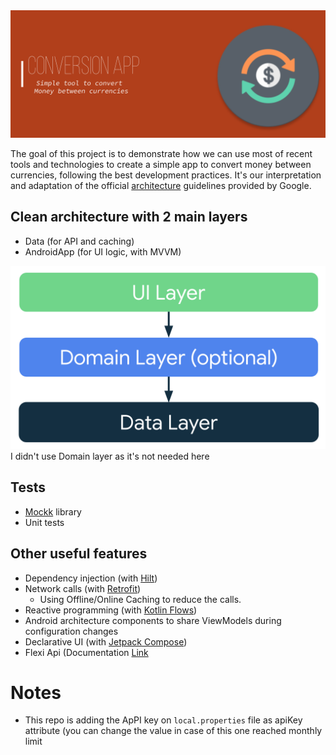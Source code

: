  <img src="images/logo.png" alt="ArchiTecture logo"/>


The goal of this project is to demonstrate how we can use most of recent tools and technologies to create a simple app to convert money between currencies, following the best development practices. It's our interpretation and adaptation of the official [architecture](https://developer.android.com/topic/architecture) guidelines provided by Google.

## Clean architecture with 2 main layers
- Data (for API and caching)
- AndroidApp (for UI logic, with MVVM)

 <img src="images/mad-arch-overview.png" alt="ArchiTecture logo"/>
I didn't use Domain layer as it's not needed here


## Tests
- [Mockk](https://mockk.io/) library
- Unit tests

## Other useful features
- Dependency injection (with [Hilt](http://google.github.io/hilt/))
- Network calls (with [Retrofit](https://square.github.io/retrofit/))
    - Using Offline/Online Caching to reduce the calls.
- Reactive programming (with [Kotlin Flows](https://kotlinlang.org/docs/reference/coroutines/flow.html))
- Android architecture components to share ViewModels during configuration changes
- Declarative UI (with [Jetpack Compose](https://developer.android.com/jetpack/compose))
- Flexi Api (Documentation [Link](https://apilayer.com/marketplace/fixer-api)

# Notes
- This repo is adding the ApPI key on `local.properties` file as apiKey attribute (you can change the value in case of this one reached monthly limit
